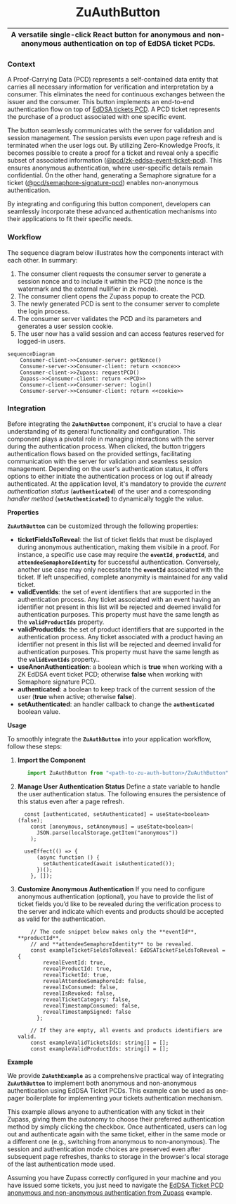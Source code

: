 <p align="center">
    <h1 align="center">
        ZuAuthButton
    </h1>
</p>

| A versatile single-click React button for anonymous and non-anonymous authentication on top of EdDSA ticket PCDs. |
| ----------------------------------------------------------------------------------------------------------------- |

### Context

A Proof-Carrying Data (PCD) represents a self-contained data entity that carries all necessary information for verification and interpretation by a consumer. This eliminates the need for continuous exchanges between the issuer and the consumer. This button implements an end-to-end authentication flow on top of [EdDSA tickets PCD](https://github.com/proofcarryingdata/zupass/tree/main/packages/eddsa-ticket-pcd). A PCD ticket represents the purchase of a product associated with one specific event.

The button seamlessly communicates with the server for validation and session management. The session persists even upon page refresh and is terminated when the user logs out. By utilizing Zero-Knowledge Proofs, it becomes possible to create a proof for a ticket and reveal only a specific subset of associated information ([@pcd/zk-eddsa-event-ticket-pcd](https://github.com/proofcarryingdata/zupass/tree/main/packages/zk-eddsa-event-ticket-pcd)). This ensures anonymous authentication, where user-specific details remain confidential. On the other hand, generating a Semaphore signature for a ticket ([@pcd/semaphore-signature-pcd](https://github.com/proofcarryingdata/zupass/tree/main/packages/semaphore-signature-pcd)) enables non-anonymous authentication. 

By integrating and configuring this button component, developers can seamlessly incorporate these advanced authentication mechanisms into their applications to fit their specific needs. 

### Workflow

The sequence diagram below illustrates how the components interact with each other. In summary:

1. The consumer client requests the consumer server to generate a session nonce and to include it within the PCD (the nonce is the watermark and the external nullifier in zk mode).
2. The consumer client opens the Zupass popup to create the PCD.
3. The newly generated PCD is sent to the consumer server to complete the login process.
4. The consumer server validates the PCD and its parameters and generates a user session cookie.
5. The user now has a valid session and can access features reserved for logged-in users.

```mermaid
sequenceDiagram
    Consumer-client->>Consumer-server: getNonce()
    Consumer-server->>Consumer-client: return <<nonce>>
    Consumer-client->>Zupass: requestPCD()
    Zupass->>Consumer-client: return <<PCD>>
    Consumer-client->>Consumer-server: login()
    Consumer-server->>Consumer-client: return <<cookie>>
```

### Integration

Before integrating the **`ZuAuthButton`** component, it's crucial to have a clear understanding of its general functionality and configuration. This component plays a pivotal role in managing interactions with the server during the authentication process. When clicked, the button triggers authentication flows based on the provided settings, facilitating communication with the server for validation and seamless session management. Depending on the user's authentication status, it offers options to either initiate the authentication process or log out if already authenticated. At the application level, it's mandatory to provide the *current authentication status* (**`authenticated`**) of the user and a corresponding *handler method* (**`setAuthenticated`**) to dynamically toggle the value.

**Properties**

**`ZuAuthButton`** can be customized through the following properties:

- **ticketFieldsToReveal**: the list of ticket fields that must be displayed during anonymous authentication, making them visibile in a proof. For instance, a specific use case may require the **`eventId`**, **`productId`**, and **`attendeeSemaphoreIdentity`** for successful authentication. Conversely, another use case may only necessitate the **`eventId`** associated with the ticket. If left unspecified, complete anonymity is maintained for any valid ticket.
- **validEventIds**: the set of event identifiers that are supported in the authentication process. Any ticket associated with an event having an identifier not present in this list will be rejected and deemed invalid for authentication purposes. This property must have the same length as the **`validProductIds`** property.
- **validProductIds**: the set of product identifiers that are supported in the authentication process. Any ticket associated with a product having an identifier not present in this list will be rejected and deemed invalid for authentication purposes. This property must have the same length as the **`validEventIds`** property..
- **useAnonAuthentication**: a boolean which is **true** when working with a ZK EdDSA event ticket PCD; otherwise **false** when working with Semaphore signature PCD.
- **authenticated**: a boolean to keep track of the current session of the user (**true** when active; otherwise **false**).
- **setAuthenticated**: an handler callback to change the **`authenticated`** boolean value.

**Usage**

To smoothly integrate the **`ZuAuthButton`** into your application workflow, follow these steps:

<!-- 1. Install the component -->
<!-- - If you haven't already, install the **`ZuAuthButton`** component by running the command: **`npm install @pcd/zu-auth-button` -->
1. **Import the Component**
    ```ts
       import ZuAuthButton from "<path-to-zu-auth-button>/ZuAuthButton"
    ```
2. **Manage User Authentication Status**
Define a state variable to handle the user authentication status. The following ensures the persistence of this status even after a page refresh.

    ```tsx
      const [authenticated, setAuthenticated] = useState<boolean>(false);
        const [anonymous, setAnonymous] = useState<boolean>(
          JSON.parse(localStorage.getItem("anonymous"))
        );
    
      useEffect(() => {
          (async function () {
            setAuthenticated(await isAuthenticated());
          })();
        }, []);
    ```
        
3. **Customize Anonymous Authentication**
If you need to configure anonymous authentication (optional), you have to provide the list of ticket fields you’d like to be revealed during the verification process to the server and indicate which events and products should be accepted as valid for the authentication.
            
    ```tsx
        // The code snippet below makes only the **eventId**, **productId**, 
        // and **attendeeSemaphoreIdentity** to be revealed.
        const exampleTicketFieldsToReveal: EdDSATicketFieldsToReveal = {
            revealEventId: true,
            revealProductId: true,
            revealTicketId: true,
            revealAttendeeSemaphoreId: false,
            revealIsConsumed: false,
            revealIsRevoked: false,
            revealTicketCategory: false,
            revealTimestampConsumed: false,
            revealTimestampSigned: false
          };

        // If they are empty, all events and products identifiers are valid.
        const exampleValidTicketsIds: string[] = [];
        const exampleValidProductIds: string[] = [];
    ```

**Example**

We provide **`ZuAuthExample`** as a comprehensive practical way of integrating **`ZuAuthButton`** to implement both anonymous and non-anonymous authentication using EdDSA Ticket PCDs. This example can be used as one-pager boilerplate for implementing your tickets authentication mechanism.

[](https://user-images.githubusercontent.com/11427903/277650245-9d358223-5a52-4579-87d5-73391eb4bddc.webm)

This example allows anyone to authentication with any ticket in their Zupass, giving them the autonomy to choose their preferred authentication method by simply clicking the checkbox. Once authenticated, users can log out and authenticate again with the same ticket, either in the same mode or a different one (e.g., switching from anonymous to non-anonymous). The session and authentication mode choices are preserved even after subsequent page refreshes, thanks to storage in the browser's local storage of the last authentication mode used. 

<!-- Navigate on render -> https://consumer-client.onrender.com/ -->
Assuming you have Zupass correctly configured in your machine and you have issued some tickets, you just need to navigate the [EdDSA Ticket PCD anonymous and non-anonymous authentication from Zupass](http://localhost:3001/#/examples/zu-auth) example.